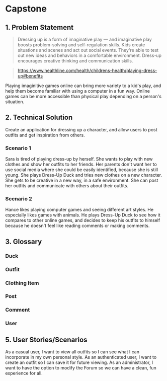 # Capstone

## 1. Problem Statement

>Dressing up is a form of imaginative play — and imaginative play boosts problem-solving and self-regulation skills. Kids create situations and scenes and act out social events. They're able to test out new ideas and behaviors in a comfortable environment. Dress-up encourages creative thinking and communication skills.

>https://www.healthline.com/health/childrens-health/playing-dress-up#benefits

Playing imaginitive games online can bring more variety to a kid's play, and help them become familiar with using a computer in a fun way.  Online games can be more accessible than physical play depending on a person's situation.

## 2. Technical Solution

Create an application for dressing up a character, and allow users to post outfits and get inspiration from others.

### Scenario 1
Sara is tired of playing dress-up by herself.  She wants to play with new clothes and show her outfits to her friends.  Her parents don't want her to use social media where she could be easily identified, because she is still young.  She plays Dress-Up Duck and tries new clothes on a new character.  She gets to be creative in a new way, in a safe environment.  She can post her outfits and communicate with others about their outfits.

### Scenario 2
Hance likes playing computer games and seeing different art styles.  He especially likes games with animals.  He plays Dress-Up Duck to see how it compares to other online games, and decides to keep his outfits to himself because he doesn't feel like reading comments or making comments.

## 3. Glossary
### Duck
### Outfit
### Clothing Item
### Post
### Comment
### User

## 5. User Stories/Scenarios
As a casual user, I want to view all outfits so I can see what I can incorporate in my own personal style.
As an authenticated user, I want to create an outfit so I can save it for future viewing.
As an administrator, I want to have the option to modify the Forum so we can have a clean, fun experience for all.
